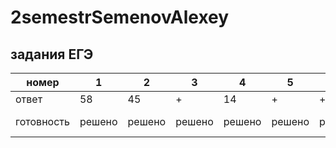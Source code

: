 # 2semestrSemenovAlexey

## задания ЕГЭ

|номер|1|2|3|4|5|6|7|8|9|10|11|12|13|14|15|16|17|18|19|20|21|22|23|24|25|26|27|28|
|------|------|------|------|------|------|------|------|------|------|------|------|------|------|------|------|------|------|------|------|------|------|------|------|------|------|------|------|------|
|ответ|58|45|+|14|+|+|+|+|+|+||+1||||||64|32,63|62||||||||
|готовность|решено|решено|решено|решено|решено|решено|решено|решено|решено|решено|не решено|не решено|решено|не решено|не решено|не решено|не решено|не решено|решено|решено|решено|не решено|не решено|решено|решено|решено|не решено|не решено|
